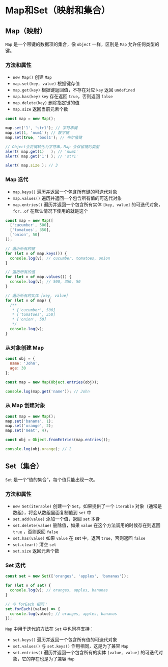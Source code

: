 # Map和Set（映射和集合）

## Map（映射）

`Map` 是一个带键的数据项的集合，像 `object` 一样，区别是 `Map` 允许任何类型的键。

### 方法和属性

- `new Map()` 创建 `Map`
- `map.set(key, value)` 根据键存值
- `map.get(key)` 根据键返回值，不存在对应 `key` 返回 `undefined`
- `map.has(key)` `key` 存在返回 `true`，否则返回 `false`
- `map.delete(key)` 删除指定键的值
- `map.size` 返回当前元素个数

``` javascript
const map = new Map();

map.set('1', 'str1'); // 字符串键
map.set(1, 'num1'); // 数字键
map.set(true, 'bool1'); // 布尔值键

// Object会将键转化为字符串，Map 会保留键的类型
alert( map.get(1)   ); // 'num1'
alert( map.get('1') ); // 'str1'

alert( map.size ); // 3
```

### Map 迭代

- `map.keys()` 遍历并返回一个包含所有键的可迭代对象
- `map.values()` 遍历并返回一个包含所有值的可迭代对象
- `map.entries()` 遍历并返回一个包含所有实体 `[key, value]` 的可迭代对象，`for..of` 在默认情况下使用的就是这个

``` javascript
const map = new Map([
  ['cucumber', 500],
  ['tomatoes', 350],
  ['onion', 50]
]);

// 遍历所有的键
for (let v of map.keys()) {
  console.log(v); // cucumber, tomatoes, onion
}

// 遍历所有的值
for (let v of map.values()) {
  console.log(v); // 500, 350, 50
}

// 遍历所有的实体 [key, value]
for (let v of map) {
  /**
   * ['cucumber', 500]
   * ['tomatoes', 350]
   * ['onion', 50]
   */
  console.log(v);
}
```

### 从对象创建 Map

``` javascript
const obj = {
  name: 'John',
  age: 30
};

const map = new Map(Object.entries(obj));

console.log(map.get('name')); // John
```

### 从 Map 创建对象

``` javascript
const map = new Map();
map.set('banana', 1);
map.set('orange', 2);
map.set('meat', 4);

const obj = Object.fromEntries(map.entries());

console.log(obj.orange); // 2
```
## Set（集合）

`Set` 是一个“值的集合”，每个值只能出现一次。

### 方法和属性

- `new Set(iterable)` 创建一个 `Set`，如果提供了一个 `iterable` 对象（通常是数组），将会从数组里面复制值到 `set` 中
- `set.add(value)` 添加一个值，返回 `set` 本身
- `set.delete(value)` 删除值，如果 `value` 在这个方法调用的时候存在则返回 `true` ，否则返回 `false`
- `set.has(value)` 如果 `value` 在 set 中，返回 `true`，否则返回 `false`
- `set.clear()` 清空 `set`
- `set.size` 返回元素个数

### Set 迭代

``` javascript
const set = new Set(['oranges', 'apples', 'bananas']);

for (let v of set) {
  console.log(v); // oranges, apples, bananas
}

// 与 forEach 相同：
set.forEach((value) => {
  console.log(value); // oranges, apples, bananas
});
```

`Map` 中用于迭代的方法在 `Set` 中也同样支持：

- `set.keys()` 遍历并返回一个包含所有值的可迭代对象
- `set.values()` 与 `set.keys()` 作用相同，这是为了兼容 `Map`
- `set.entries()` 遍历并返回一个包含所有的实体 `[value, value]` 的可迭代对象，它的存在也是为了兼容 `Map`
